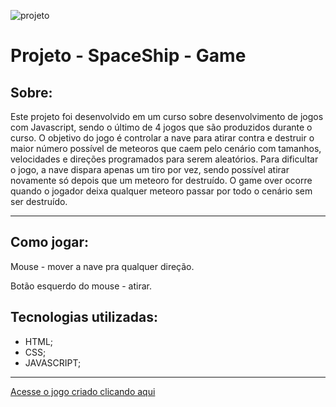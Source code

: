 ![projeto](https://ik.imagekit.io/9eeypfgot/spaceshipimg.png?ik-sdk-version=javascript-1.4.3&updatedAt=1676122230609)

# **Projeto - SpaceShip - Game**

## **Sobre:**
Este projeto foi desenvolvido em um curso sobre desenvolvimento de jogos com Javascript, sendo o último de 4 jogos que são produzidos durante o curso. O objetivo do jogo é controlar a nave para atirar contra e destruir o maior número possível de meteoros que caem pelo cenário com tamanhos, velocidades e direções programados para serem aleatórios. Para dificultar o jogo, a nave dispara apenas um tiro por vez, sendo possível atirar novamente só  depois que um meteoro for destruído. O game over ocorre quando o jogador deixa qualquer meteoro passar por todo o cenário sem ser destruído.

---
## **Como jogar:**
Mouse - mover a nave pra qualquer direção.

Botão esquerdo do mouse - atirar.
## **Tecnologias utilizadas:**
 - HTML;
 - CSS;
 - JAVASCRIPT;
---
[Acesse o jogo criado clicando aqui][def]

[def]: https://natansw.github.io/SpaceShip-Game/

